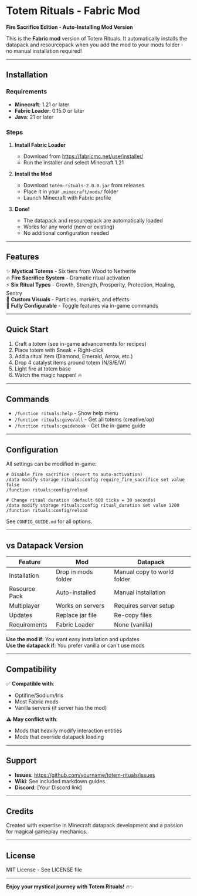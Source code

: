 # Totem Rituals - Fabric Mod

**Fire Sacrifice Edition - Auto-Installing Mod Version**

This is the **Fabric mod** version of Totem Rituals. It automatically installs the datapack and resourcepack when you add the mod to your mods folder - no manual installation required!

---

## Installation

### Requirements
- **Minecraft**: 1.21 or later
- **Fabric Loader**: 0.15.0 or later
- **Java**: 21 or later

### Steps

1. **Install Fabric Loader**
   - Download from https://fabricmc.net/use/installer/
   - Run the installer and select Minecraft 1.21

2. **Install the Mod**
   - Download `totem-rituals-2.0.0.jar` from releases
   - Place it in your `.minecraft/mods/` folder
   - Launch Minecraft with Fabric profile

3. **Done!**
   - The datapack and resourcepack are automatically loaded
   - Works for any world (new or existing)
   - No additional configuration needed

---

## Features

✨ **Mystical Totems** - Six tiers from Wood to Netherite  
🔥 **Fire Sacrifice System** - Dramatic ritual activation  
⚡ **Six Ritual Types** - Growth, Strength, Prosperity, Protection, Healing, Sentry  
🎨 **Custom Visuals** - Particles, markers, and effects  
🔧 **Fully Configurable** - Toggle features via in-game commands  

---

## Quick Start

1. Craft a totem (see in-game advancements for recipes)
2. Place totem with Sneak + Right-click
3. Add a ritual item (Diamond, Emerald, Arrow, etc.)
4. Drop 4 catalyst items around totem (N/S/E/W)
5. Light fire at totem base
6. Watch the magic happen! 🔥

---

## Commands

- `/function rituals:help` - Show help menu
- `/function rituals:give/all` - Get all totems (creative/op)
- `/function rituals:guidebook` - Get the in-game guide

---

## Configuration

All settings can be modified in-game:

```mcfunction
# Disable fire sacrifice (revert to auto-activation)
/data modify storage rituals:config require_fire_sacrifice set value false
/function rituals:config/reload

# Change ritual duration (default 600 ticks = 30 seconds)
/data modify storage rituals:config ritual_duration set value 1200
/function rituals:config/reload
```

See `CONFIG_GUIDE.md` for all options.

---

## vs Datapack Version

| Feature | Mod | Datapack |
|---------|-----|----------|
| Installation | Drop in mods folder | Manual copy to world folder |
| Resource Pack | Auto-installed | Manual installation |
| Multiplayer | Works on servers | Requires server setup |
| Updates | Replace jar file | Re-copy files |
| Requirements | Fabric Loader | None (vanilla) |

**Use the mod if**: You want easy installation and updates  
**Use the datapack if**: You prefer vanilla or can't use mods

---

## Compatibility

✅ **Compatible with**:
- Optifine/Sodium/Iris
- Most Fabric mods
- Vanilla servers (if server has the mod)

⚠️ **May conflict with**:
- Mods that heavily modify interaction entities
- Mods that override datapack loading

---

## Support

- **Issues**: https://github.com/yourname/totem-rituals/issues
- **Wiki**: See included markdown guides
- **Discord**: [Your Discord link]

---

## Credits

Created with expertise in Minecraft datapack development and a passion for magical gameplay mechanics.

---

## License

MIT License - See LICENSE file

---

**Enjoy your mystical journey with Totem Rituals!** 🔥✨


